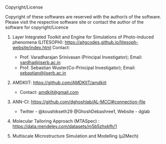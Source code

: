 Copyright/License

Copyright of these softwares are reserved with the author/s of the software. Please visit the
respective software site or contact the author of the software for copyright/Licence

1. Layer Integrated Toolkit and Engine for Simulations of Photo-induced phenomena (LITESOPH): https://aitgcodes.github.io/litesoph-website/index.html
   Contact:  
   - Prof. Varadharajan Srinivasan (Principal Investigator); Email: vardha@iiserb.ac.in
   - Prof. Sebastian Wuster(Co-Principal Investigator); Email: sebastian@iiserb.ac.in

2. AMDKIIT: https://github.com/AMDKIIT/amdkiit
    - Contact: amdkiit@gmail.com

3. ANN-CI: https://github.com/dghoshlab/AL-MCCI#connection-file
   - Twitter - @koushikseth29 @GhoshDebashree1, Website - dglab
 
4. Molecular Tailoring Approach (MTASpec) : https://data.mendeley.com/datasets/m5b5zhxkfh/1

5. Multiscale Microstructure Simulation and Modelling (µ2Mech)
